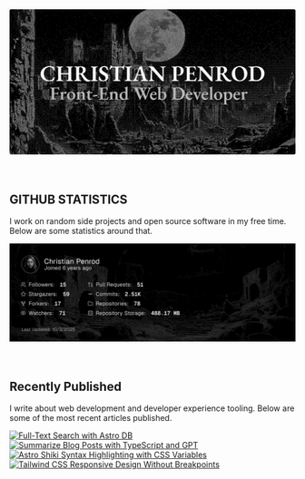 
<picture>
  <source media="(prefers-color-scheme: dark)" srcset="assets/banner.dark.png?v=dc01035d-7a03-4625-81b8-00046891284f" width="843px" />
  <source media="(prefers-color-scheme: light)" srcset="assets/banner.light.png?v=dc01035d-7a03-4625-81b8-00046891284f" width="843px" />
  <img src="assets/banner.dark.png?v=dc01035d-7a03-4625-81b8-00046891284f" alt="Banner" width="843px" />
</picture>
<br />
<br />
<br />
<h2>GITHUB STATISTICS</h2>
<p>I work on random side projects and open source software in my free time. Below are some statistics around that.</p>
<picture>
  <source media="(prefers-color-scheme: dark)" srcset="assets/statistics.dark.png?v=dc01035d-7a03-4625-81b8-00046891284f" width="843px" />
  <source media="(prefers-color-scheme: light)" srcset="assets/statistics.light.png?v=dc01035d-7a03-4625-81b8-00046891284f" width="843px" />
  <img src="assets/statistics.dark.png?v=dc01035d-7a03-4625-81b8-00046891284f" alt="Github Statistics" width="843px" />
</picture>
<br />
<br />
<br />
<h2>Recently Published</h2>
<p>I write about web development and developer experience tooling. Below are some of the most recent articles published.</p>
<a href="https://christianpenrod.com/blog/full-text-search-with-astro-db"><img src="https://christianpenrod.com/blog/full-text-search-with-astro-db.png?v=dc01035d-7a03-4625-81b8-00046891284f" alt="Full-Text Search with Astro DB" width="421px" /></a>
<a href="https://christianpenrod.com/blog/summarize-blog-posts-with-typescript-and-gpt"><img src="https://christianpenrod.com/blog/summarize-blog-posts-with-typescript-and-gpt.png?v=dc01035d-7a03-4625-81b8-00046891284f" alt="Summarize Blog Posts with TypeScript and GPT" width="421px" /></a>
<a href="https://christianpenrod.com/blog/astro-shiki-syntax-highlighting-with-css-variables"><img src="https://christianpenrod.com/blog/astro-shiki-syntax-highlighting-with-css-variables.png?v=dc01035d-7a03-4625-81b8-00046891284f" alt="Astro Shiki Syntax Highlighting with CSS Variables" width="421px" /></a>
<a href="https://christianpenrod.com/blog/tailwindcss-responsive-design-without-breakpoints"><img src="https://christianpenrod.com/blog/tailwindcss-responsive-design-without-breakpoints.png?v=dc01035d-7a03-4625-81b8-00046891284f" alt="Tailwind CSS Responsive Design Without Breakpoints" width="421px" /></a>
